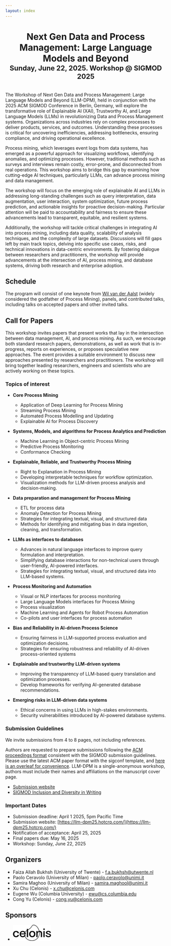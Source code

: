 ```yaml
---
layout: index
---
```


<center><h1>Next Gen Data and Process Management: Large Language Models and Beyond 
<div style="font-size: 16pt">Sunday, June 22, 2025. Workshop @ SIGMOD 2025</div></h1></center>


<br/>
The Workshop of Next Gen Data and Process Management: Large Language Models and Beyond (LLM-DPM), held in conjunction with the 2025 ACM SIGMOD Conference in Berlin, Germany, will explore the transformative role of Explainable AI (XAI), Trustworthy AI, and Large Language Models (LLMs) in revolutionizing Data and Process Management systems. Organizations across industries rely on complex processes to deliver products, services, and outcomes. Understanding these processes is critical for uncovering inefficiencies, addressing bottlenecks, ensuring compliance, and driving operational excellence.  

Process mining, which leverages event logs from data systems, has emerged as a powerful approach for visualizing workflows, identifying anomalies, and optimizing processes. However, traditional methods such as surveys and interviews remain costly, error-prone, and disconnected from real operations. This workshop aims to bridge this gap by examining how cutting-edge AI techniques, particularly LLMs, can advance process mining and data management.  

The workshop will focus on the emerging role of explainable AI and LLMs in addressing long-standing challenges such as query interpretation, data augmentation, user interaction, system optimization, future process prediction, and actionable insights for proactive decision-making. Particular attention will be paid to accountability and fairness to ensure these advancements lead to transparent, equitable, and resilient systems.  

Additionally, the workshop will tackle critical challenges in integrating AI into process mining, including data quality, scalability of analysis techniques, and the complexity of large datasets. Discussions will fill gaps left by main track topics, delving into specific use cases, risks, and technical innovations in data-centric environments. By fostering dialogue between researchers and practitioners, the workshop will provide advancements at the intersection of AI, process mining, and database systems, driving both research and enterprise adoption.  

## Schedule

The program will consist of one keynote from [Wil van der Aalst](https://en.wikipedia.org/wiki/Wil_van_der_Aalst) (widely considered the godfather of Process Mining), panels, and contributed talks, including talks on accepted papers and other invited talks. 


## Call for Papers


This workshop invites papers that present works that lay in the intersection between data management, AI, and process mining.   As such, we encourage both standard research papers, demonstrations, as well as work that is in-progress, reports on experiences, or proposes speculative new approaches. The event provides a suitable environment to discuss new approaches presented by researchers and practitioners.  The workshop will bring together leading researchers, engineers and scientists who are actively working on these topics.  

### Topics of interest

* **Core Process Mining**
    * Application of Deep Learning for Process Mining
    * Streaming Process Mining
    * Automated Process Modelling and Updating
    * Explainable AI for Process Discovery

* **Systems, Models, and algorithms for Process Analytics and Prediction**
    * Machine Learning in Object-centric Process Mining
    * Predictive Process Monitoring
    * Conformance Checking

* **Explainable, Reliable, and Trustworthy Process Mining**
    * Right to Explanation in Process Mining
    * Developing interpretable techniques for workflow optimization.
    * Visualization methods for LLM-driven process analysis and decision-making.

* **Data preparation and management for Process Mining**
    * ETL for process data
    * Anomaly Detection for Process Mining
    * Strategies for integrating textual, visual, and structured data
    * Methods for identifying and mitigating bias in data ingestion, cleaning, and transformation.

* **LLMs as interfaces to databases**
    * Advances in natural language interfaces to improve query formulation and interpretation.
    * Simplifying database interactions for non-technical users through user-friendly, AI-powered interfaces.
    * Strategies for integrating textual, visual, and structured data into LLM-based systems.

* **Process Monitoring and Automation**
    * Visual or NLP interfaces for process monitoring
    * Large Language Models interfaces for Process Mining
    * Process visualization
    * Machine Learning and Agents for Robot Process Automation
    * Co-pilots and user interfaces for process automation

* **Bias and Reliability in AI-driven Process Science**
    * Ensuring fairness in LLM-supported process evaluation and optimization decisions.
    * Strategies for ensuring robustness and reliability of AI-driven process-oriented systems

* **Explainable and trustworthy LLM-driven systems**
    * Improving the transparency of LLM-based query translation and optimization processes.
    * Develop frameworks for verifying AI-generated database recommendations.

* **Emerging risks in LLM-driven data systems**
    * Ethical concerns in using LLMs in high-stakes environments.
    * Security vulnerabilities introduced by AI-powered database systems.


### Submission Guidelines

We invite submissions from 4 to 8 pages, not including references. 
<!--Papers may have at most 2 additional appendix pages.-->
Authors are requested to prepare submissions following the [ACM proceedings format](https://www.acm.org/publications/proceedings-template) consistent with the SIGMOD submission guidelines. Please use the latest ACM paper format with the sigconf template, and [here is an overleaf for convenience](https://www.overleaf.com/latex/templates/association-for-computing-machinery-acm-sig-proceedings-template/bmvfhcdnxfty). LLM-DPM is a single-anonymous workshop, authors must include their names and affiliations on the manuscript cover page.

* [Submission website](https://llm-dpm25.hotcrp.com/)
* [SIGMOD Inclusion and Diversity in Writing](http://2025.sigmod.org/calls_papers_inclusion_and_diversity.shtml)

### Important Dates

* Submission deadline: April 1 2025, 5pm Pacific Time
* Submission website: [https://llm-dpm25.hotcrp.com/](https://llm-dpm25.hotcrp.com/)
* Notification of acceptance: April 25, 2025
* Final papers due: May 16, 2025
* Workshop: Sunday, June 22, 2025


## Organizers


* Faiza Allah Bukhsh (University of Twente) - f.a.bukhsh@utwente.nl
* Paolo Ceravolo (University of Milan) - paolo.ceravolo@unimi.it
* Samira Maghoo (University of Milan) - samira.maghool@unimi.it
* Xu Chu (Celonis) - x.chu@celonis.com
* Eugene Wu (Columbia University) - ewu@cs.columbia.edu
* Cong Yu (Celonis) - cong.yu@celonis.com


## Sponsors

* <img src="files/images/partner-celonis.svg" alt="Celonis" style="height: 50px; margin-right: 10px;">
